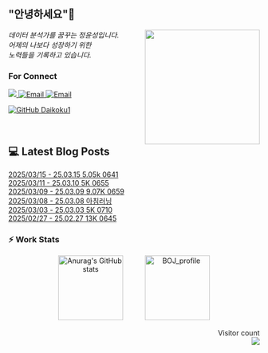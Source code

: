 
<h2> "안녕하세요"👋 </h2>
<img align='right' src="https://user-images.githubusercontent.com/50973778/144942576-b2f10b31-e628-43e4-b7da-3cc2144a5b73.gif" width="230">
<p><em> 데이터 분석가를 꿈꾸는 정윤성입니다.</br> 어제의 나보다 성장하기 위한 </br> 노력들을 기록하고 있습니다.</em></p>

### For Connect
<a href="https://blog.naver.com/jjys9047" target="_blank"><img src="https://img.shields.io/badge/-BLOG-brightgreen?style=flat-square&logo=Bloglovin&logoColor=white">
<a href="https://mail.google.com/mail/?view=cm&amp;fs=1&amp;to=jys9047@gmail.com" target="_blank"><img src="https://img.shields.io/badge/-Gmail-c14438?style=flat-square&logo=Gmail&logoColor=white" alt="Email">
<a href="mailto:jjys9047@naver.com" target="_blank"><img src="https://img.shields.io/badge/-Naver-brightgreen?style=flat-square&logo=Naver&logoColor=white" alt="Email">

[![GitHub Daikoku1](https://img.shields.io/github/followers/Daikoku1?label=follow&style=social)](https://github.com/Daikoku1)

</br>

## 💻 Latest Blog Posts
[2025/03/15 - 25.03.15 5.05k 0641](https://blog.naver.com/jjys9047/223796836856?fromRss=true&trackingCode=rss) <br>
[2025/03/11 - 25.03.10 5K 0655](https://blog.naver.com/jjys9047/223792306731?fromRss=true&trackingCode=rss) <br>
[2025/03/09 - 25.03.09 9.07K 0659](https://blog.naver.com/jjys9047/223790011284?fromRss=true&trackingCode=rss) <br>
[2025/03/08 - 25.03.08 아침러닝](https://blog.naver.com/jjys9047/223788541949?fromRss=true&trackingCode=rss) <br>
[2025/03/03 - 25.03.03 5K 0710](https://blog.naver.com/jjys9047/223782447125?fromRss=true&trackingCode=rss) <br>
[2025/02/27 - 25.02.27 13K 0645](https://blog.naver.com/jjys9047/223777106616?fromRss=true&trackingCode=rss) <br>


### ⚡ Work Stats
<p align = 'center'>
  <img src="https://github-readme-stats.vercel.app/api?username=Daikoku1&show_icons=true&theme=midnight-purple" alt="Anurag's GitHub stats" height="130" hspace="20"/>
  <img src="http://mazassumnida.wtf/api/v2/generate_badge?boj=jys9047" alt="BOJ_profile" height="130" hspace="20"/>
</p>

<p align="right"> 
  Visitor count<br>
  <img src="https://profile-counter.glitch.me/Daikoku1/count.svg" />
</p>
